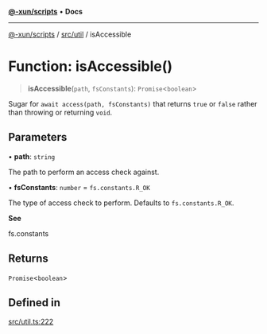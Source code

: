 [**@-xun/scripts**](../../../README.md) • **Docs**

***

[@-xun/scripts](../../../README.md) / [src/util](../README.md) / isAccessible

# Function: isAccessible()

> **isAccessible**(`path`, `fsConstants`): `Promise`\<`boolean`\>

Sugar for `await access(path, fsConstants)` that returns `true` or `false`
rather than throwing or returning `void`.

## Parameters

• **path**: `string`

The path to perform an access check against.

• **fsConstants**: `number` = `fs.constants.R_OK`

The type of access check to perform. Defaults to `fs.constants.R_OK`.

**See**

fs.constants

## Returns

`Promise`\<`boolean`\>

## Defined in

[src/util.ts:222](https://github.com/Xunnamius/xscripts/blob/4c305ac01bcb5579e4796a0cd2b08508dc5de5e1/src/util.ts#L222)
